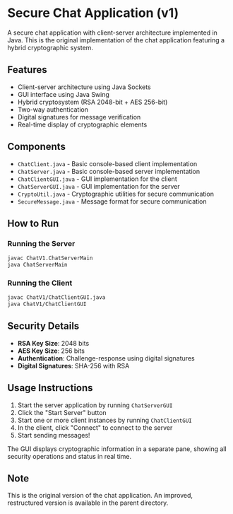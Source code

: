# Secure Chat Application (v1)

A secure chat application with client-server architecture implemented in Java. This is the original implementation of the chat application featuring a hybrid cryptographic system.

## Features

- Client-server architecture using Java Sockets
- GUI interface using Java Swing
- Hybrid cryptosystem (RSA 2048-bit + AES 256-bit)
- Two-way authentication
- Digital signatures for message verification
- Real-time display of cryptographic elements

## Components

- `ChatClient.java` - Basic console-based client implementation
- `ChatServer.java` - Basic console-based server implementation
- `ChatClientGUI.java` - GUI implementation for the client
- `ChatServerGUI.java` - GUI implementation for the server
- `CryptoUtil.java` - Cryptographic utilities for secure communication
- `SecureMessage.java` - Message format for secure communication

## How to Run

### Running the Server

```bash
javac ChatV1.ChatServerMain
java ChatServerMain
```

### Running the Client

```bash
javac ChatV1/ChatClientGUI.java
java ChatV1/ChatClientGUI
```

## Security Details

- **RSA Key Size**: 2048 bits
- **AES Key Size**: 256 bits
- **Authentication**: Challenge-response using digital signatures
- **Digital Signatures**: SHA-256 with RSA

## Usage Instructions

1. Start the server application by running `ChatServerGUI`
2. Click the "Start Server" button
3. Start one or more client instances by running `ChatClientGUI`
4. In the client, click "Connect" to connect to the server
5. Start sending messages!

The GUI displays cryptographic information in a separate pane, showing all security operations and status in real time.

## Note

This is the original version of the chat application. An improved, restructured version is available in the parent directory.
